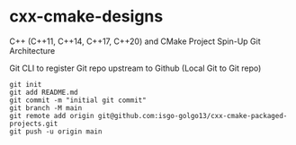 # cxx-cmake-designs
C++ (C++11, C++14, C++17, C++20) and CMake Project Spin-Up Git Architecture

Git CLI to register Git repo upstream to Github (Local Git to Git repo)
```
git init
git add README.md
git commit -m "initial git commit"
git branch -M main
git remote add origin git@github.com:isgo-golgo13/cxx-cmake-packaged-projects.git
git push -u origin main
